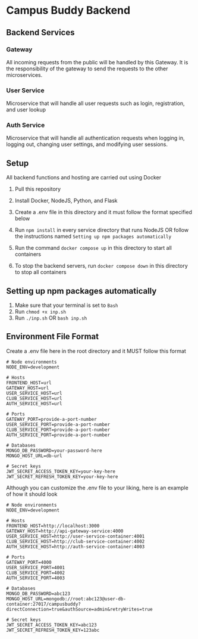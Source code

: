 # Campus Buddy Backend

## Backend Services

### Gateway
All incoming requests from the public will be handled by this Gateway. It is the responsibility of the gateway to send the requests to the other microservices.

### User Service
Microservice that will handle all user requests such as login, registration, and user lookup

### Auth Service
Microservice that will handle all authentication requests when logging in, logging out, changing user settings, and modifying user sessions.

## Setup
All backend functions and hosting are carried out using Docker

1. Pull this repository

2. Install Docker, NodeJS, Python, and Flask

3. Create a .env file in this directory and it must follow the format specified below

4. Run `npm install` in every service directory that runs NodeJS OR follow the instructions named `Setting up npm packages automatically`  

5. Run the command `docker compose up` in this directory to start all containers

6. To stop the backend servers, run `docker compose down` in this directory to stop all containers

## Setting up npm packages automatically
1. Make sure that your terminal is set to `Bash`
2. Run `chmod +x inp.sh`
3. Run `./inp.sh` OR `bash inp.sh`

## Environment File Format
Create a .env file here in the root directory and it MUST follow this format

```
# Node environments
NODE_ENV=development

# Hosts
FRONTEND_HOST=url
GATEWAY_HOST=url
USER_SERVICE_HOST=url
CLUB_SERVICE_HOST=url
AUTH_SERVICE_HOST=url

# Ports
GATEWAY_PORT=provide-a-port-number
USER_SERVICE_PORT=provide-a-port-number
CLUB_SERVICE_PORT=provide-a-port-number
AUTH_SERVICE_PORT=provide-a-port-number

# Databases
MONGO_DB_PASSWORD=your-password-here
MONGO_HOST_URL=db-url

# Secret keys
JWT_SECRET_ACCESS_TOKEN_KEY=your-key-here
JWT_SECRET_REFRESH_TOKEN_KEY=your-key-here
```

Although you can customize the .env file to your liking, here is an example of how it should look

```
# Node environments
NODE_ENV=development

# Hosts
FRONTEND_HOST=http://localhost:3000
GATEWAY_HOST=http://api-gateway-service:4000
USER_SERVICE_HOST=http://user-service-container:4001
CLUB_SERVICE_HOST=http://club-service-container:4002
AUTH_SERVICE_HOST=http://auth-service-container:4003

# Ports
GATEWAY_PORT=4000
USER_SERVICE_PORT=4001
CLUB_SERVICE_PORT=4002
AUTH_SERVICE_PORT=4003

# Databases
MONGO_DB_PASSWORD=abc123
MONGO_HOST_URL=mongodb://root:abc123@user-db-container:27017/campusbuddy?directConnection=true&authSource=admin&retryWrites=true

# Secret keys
JWT_SECRET_ACCESS_TOKEN_KEY=abc123
JWT_SECRET_REFRESH_TOKEN_KEY=123abc
```